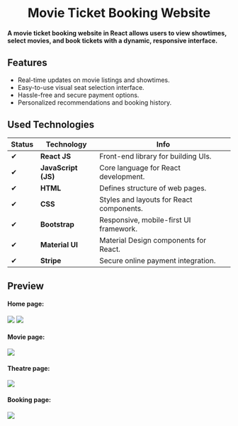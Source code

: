 


<h1  style="text-align:center">  Movie Ticket Booking Website</h1>
<h4> 
A movie ticket booking website in React allows users to view showtimes, select movies, and book tickets with a dynamic, responsive interface.
</h4>

<h2> Features</h2>
<ul>
  
<li>Real-time updates on movie listings and showtimes.</li>
<li>Easy-to-use visual seat selection interface.</li><li>Hassle-free and secure payment options.</li><li>Personalized recommendations and booking history.</li>

</ul>

<h2>Used Technologies</h2>
<p>


| **Status** | **Technology**           | **Info**                                  |
|------------|--------------------------|-------------------------------------------|
| ✔          | **React JS**             | Front-end library for building UIs.      |
| ✔          | **JavaScript (JS)**       | Core language for React development.     |
| ✔          | **HTML**                  | Defines structure of web pages.          |
| ✔          | **CSS**                   | Styles and layouts for React components. |
| ✔          | **Bootstrap**             | Responsive, mobile-first UI framework.   |
| ✔          | **Material UI**           | Material Design components for React.    |
| ✔          | **Stripe**                | Secure online payment integration.       |

</p>
<h2>
  Preview
</h2>
<h4> Home page:</h4>
<img src="https://github.com/user-attachments/assets/44c16bae-c54b-479b-9947-45c52eaeef0c ">
<img src="https://github.com/user-attachments/assets/ce74d6e8-0768-449b-a499-7c99837eeef9">
<h4> Movie page:</h4>
<img src="https://github.com/user-attachments/assets/91f26690-f7d8-49f2-a2b3-b550e9e8a9aa">
<h4> Theatre page:</h4>
<img src="https://github.com/user-attachments/assets/8f544811-b5e9-4b4d-beae-6f4711e617ee">
<h4> Booking page:</h4>
<img src="https://github.com/user-attachments/assets/2042ccb7-c0f3-48a9-8b79-b992c2b092a7">





